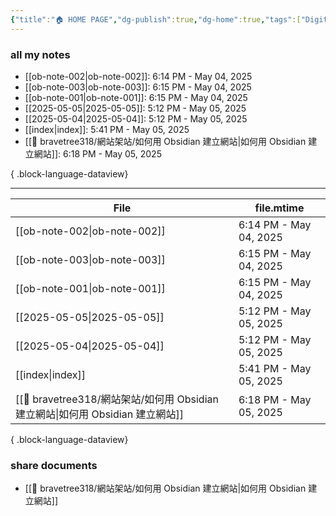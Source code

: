 ```yaml
---
{"title":"🏠 HOME PAGE","dg-publish":true,"dg-home":true,"tags":["DigitalGarden","obsidian","self_learing","website_design","gardenEntry"],"permalink":"/index/","dgPassFrontmatter":true,"noteIcon":"","created":"2025-05-04T16:52:57.499+08:00","updated":"2025-05-05T17:41:51.926+08:00"}
---
```


### all my notes
- [[ob-note-002\|ob-note-002]]: 6:14 PM - May 04, 2025
- [[ob-note-003\|ob-note-003]]: 6:15 PM - May 04, 2025
- [[ob-note-001\|ob-note-001]]: 6:15 PM - May 04, 2025
- [[2025-05-05\|2025-05-05]]: 5:12 PM - May 05, 2025
- [[2025-05-04\|2025-05-04]]: 5:12 PM - May 05, 2025
- [[index\|index]]: 5:41 PM - May 05, 2025
- [[💪 bravetree318/網站架站/如何用 Obsidian 建立網站\|如何用 Obsidian 建立網站]]: 6:18 PM - May 05, 2025

{ .block-language-dataview}


---




| File                                                             | file.mtime             |
| ---------------------------------------------------------------- | ---------------------- |
| [[ob-note-002\|ob-note-002]]                                  | 6:14 PM - May 04, 2025 |
| [[ob-note-003\|ob-note-003]]                                  | 6:15 PM - May 04, 2025 |
| [[ob-note-001\|ob-note-001]]                                  | 6:15 PM - May 04, 2025 |
| [[2025-05-05\|2025-05-05]]                                    | 5:12 PM - May 05, 2025 |
| [[2025-05-04\|2025-05-04]]                                    | 5:12 PM - May 05, 2025 |
| [[index\|index]]                                              | 5:41 PM - May 05, 2025 |
| [[💪 bravetree318/網站架站/如何用 Obsidian 建立網站\|如何用 Obsidian 建立網站]] | 6:18 PM - May 05, 2025 |

{ .block-language-dataview}
### share documents
- [[💪 bravetree318/網站架站/如何用 Obsidian 建立網站\|如何用 Obsidian 建立網站]]


